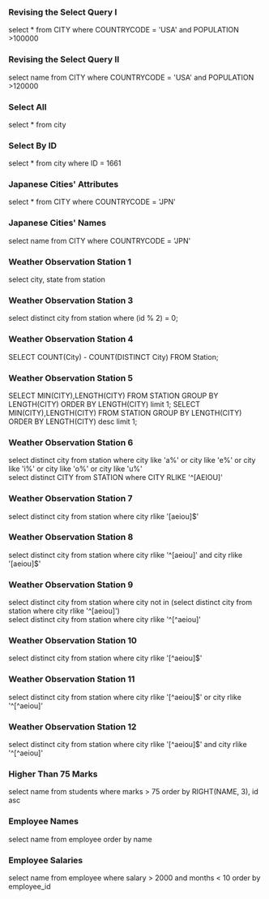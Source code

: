 ### Revising the Select Query I 

select * from CITY where COUNTRYCODE = 'USA' and POPULATION >100000

### Revising the Select Query II

select name from CITY where COUNTRYCODE = 'USA' and POPULATION >120000

### Select All

select * from city

### Select By ID 

select * from city where ID = 1661

### Japanese Cities' Attributes

select * from CITY where COUNTRYCODE = 'JPN'

### Japanese Cities' Names 

select name from CITY where COUNTRYCODE = 'JPN'

### Weather Observation Station 1

select city, state from station

### Weather Observation Station 3

select distinct city from station where (id % 2) = 0;

### Weather Observation Station 4

SELECT COUNT(City) - COUNT(DISTINCT City) FROM Station;

### Weather Observation Station 5

SELECT MIN(CITY),LENGTH(CITY) FROM STATION GROUP BY LENGTH(CITY) ORDER BY LENGTH(CITY) limit 1; SELECT MIN(CITY),LENGTH(CITY) FROM STATION GROUP BY LENGTH(CITY) ORDER BY LENGTH(CITY) desc limit 1;

### Weather Observation Station 6

select distinct city from station where city like 'a%' or city like 'e%' or city like 'i%' or city like 'o%' or city like 'u%'
<br>select distinct CITY from STATION where CITY RLIKE '^[AEIOU]'

### Weather Observation Station 7

select distinct city from station where city rlike '[aeiou]$'

### Weather Observation Station 8

select distinct city from station where city rlike '^[aeiou]' and city rlike '[aeiou]$'

### Weather Observation Station 9

select distinct city from station where city not in (select distinct city from station where city rlike '^[aeiou]')
<br>select distinct city from station where city rlike '^[^aeiou]'

### Weather Observation Station 10

select distinct city from station where city rlike '[^aeiou]$'

### Weather Observation Station 11

select distinct city from station where city rlike '[^aeiou]$' or city rlike '^[^aeiou]'

### Weather Observation Station 12

select distinct city from station where city rlike '[^aeiou]$' and city rlike '^[^aeiou]'

### Higher Than 75 Marks

select name from students where marks > 75 order by RIGHT(NAME, 3), id asc

### Employee Names

select name from employee order by name

### Employee Salaries

select name from employee where salary > 2000 and months < 10 order by employee_id